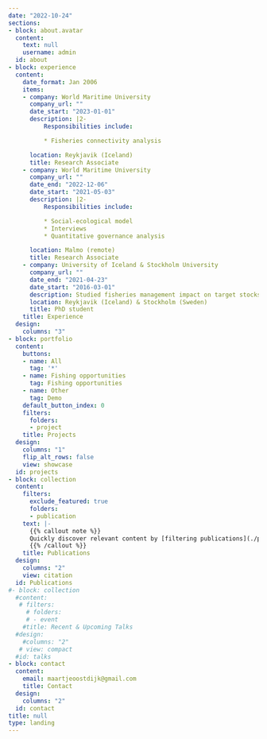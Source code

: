 ```yaml
---
date: "2022-10-24"
sections:
- block: about.avatar
  content:
    text: null
    username: admin
  id: about
- block: experience
  content:
    date_format: Jan 2006
    items:
    - company: World Maritime University
      company_url: ""
      date_start: "2023-01-01"
      description: |2-
          Responsibilities include:

          * Fisheries connectivity analysis

      location: Reykjavik (Iceland)
      title: Research Associate    
    - company: World Maritime University
      company_url: ""
      date_end: "2022-12-06"
      date_start: "2021-05-03"
      description: |2-
          Responsibilities include:

          * Social-ecological model
          * Interviews
          * Quantitative governance analysis

      location: Malmo (remote)
      title: Research Associate
    - company: University of Iceland & Stockholm University
      company_url: ""
      date_end: "2021-04-23"
      date_start: "2016-03-01"
      description: Studied fisheries management impact on target stocks, and modeling of climate change impacts on the marine ecosystem
      location: Reykjavik (Iceland) & Stockholm (Sweden)
      title: PhD student
    title: Experience
  design:
    columns: "3"
- block: portfolio
  content:
    buttons:
    - name: All
      tag: '*'
    - name: Fishing opportunities
      tag: Fishing opportunities
    - name: Other
      tag: Demo
    default_button_index: 0
    filters:
      folders:
      - project
    title: Projects
  design:
    columns: "1"
    flip_alt_rows: false
    view: showcase
  id: projects
- block: collection
  content:
    filters:
      exclude_featured: true
      folders:
      - publication
    text: |-
      {{% callout note %}}
      Quickly discover relevant content by [filtering publications](./publication/).
      {{% /callout %}}
    title: Publications
  design:
    columns: "2"
    view: citation
  id: Publications
#- block: collection
  #content:
   # filters:
     # folders:
     # - event
    #title: Recent & Upcoming Talks
  #design:
    #columns: "2"
   # view: compact
  #id: talks
- block: contact
  content:
    email: maartjeoostdijk@gmail.com
    title: Contact
  design:
    columns: "2"
  id: contact
title: null
type: landing
---
```

